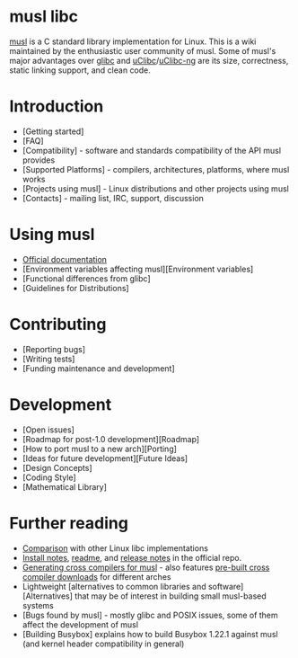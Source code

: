 # musl libc

[musl] is a C standard library implementation for Linux. This is a wiki
maintained by the enthusiastic user community of musl. Some of musl's major
advantages over [glibc] and [uClibc]/[uClibc-ng] are its size, correctness,
static linking support, and clean code.

# Introduction

- [Getting started]
- [FAQ]
- [Compatibility] - software and standards compatibility of the API musl
  provides
- [Supported Platforms] - compilers, architectures, platforms, where musl works
- [Projects using musl] - Linux distributions and other projects using musl
- [Contacts] - mailing list, IRC, support, discussion

# Using musl

- [Official documentation]
- [Environment variables affecting musl][Environment variables]
- [Functional differences from glibc]
- [Guidelines for Distributions]

# Contributing

- [Reporting bugs]
- [Writing tests]
- [Funding maintenance and development]

# Development

- [Open issues]
- [Roadmap for post-1.0 development][Roadmap]
- [How to port musl to a new arch][Porting]
- [Ideas for future development][Future Ideas]
- [Design Concepts]
- [Coding Style]
- [Mathematical Library]

# Further reading

- [Comparison] with other Linux libc implementations
- [Install notes], [readme], and [release notes] in the official repo.
- [Generating cross compilers for musl][generating-cross] - also features
  [pre-built cross compiler downloads][pre-built-cross] for different arches
- Lightweight [alternatives to common libraries and software][Alternatives]
  that may be of interest in building small musl-based systems
- [Bugs found by musl] - mostly glibc and POSIX issues, some of them affect the
  development of musl
- [Building Busybox] explains how to build Busybox 1.22.1 against musl (and
  kernel header compatibility in general)

[musl]: https://www.musl-libc.org/
[glibc]: https://www.gnu.org/software/libc/
[uClibc]: http://www.uclibc.org/
[uClibc-ng]: http://uclibc-ng.org/
[Official documentation]: https://www.musl-libc.org/manual.html
[Comparison]: https://www.etalabs.net/compare_libcs.html
[Install notes]: https://git.musl-libc.org/cgit/musl/tree/INSTALL
[README]: https://git.musl-libc.org/cgit/musl/tree/README
[release notes]: https://git.musl-libc.org/cgit/musl/tree/WHATSNEW
[generating-cross]: https://bitbucket.org/GregorR/musl-cross
[pre-built-cross]: http://musl.codu.org/


